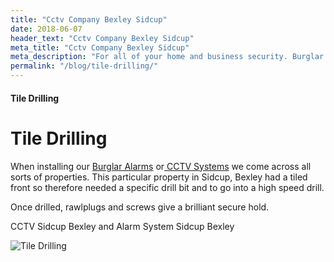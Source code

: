 ```yaml
---
title: "Cctv Company Bexley Sidcup"
date: 2018-06-07
header_text: "Cctv Company Bexley Sidcup"
meta_title: "Cctv Company Bexley Sidcup"
meta_description: "For all of your home and business security. Burglar Alarm Servicing, Burglar Alarm Installation, Alarm Battery and CCTV Sidcup. Call 020 8302 4065 or email us."
permalink: "/blog/tile-drilling/"
---
```


#### Tile Drilling

# Tile Drilling

When installing our [Burglar Alarms](/categories/burglar-alarms/) or[ CCTV Systems](/categories/cctv/) we come across all sorts of properties. This particular property in Sidcup, Bexley had a tiled front so therefore needed a specific drill bit and to go into a high speed drill.

Once drilled, rawlplugs and screws give a brilliant secure hold.

CCTV Sidcup Bexley and Alarm System Sidcup Bexley

![Tile Drilling](https://res.cloudinary.com/kbs/image/upload/gu7vbqulngp8urrnu9zm.jpg)